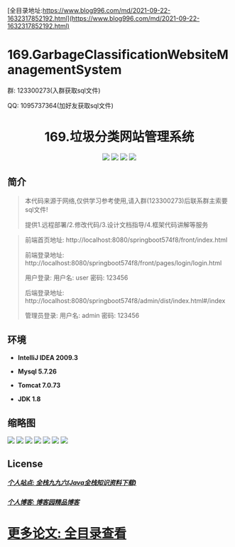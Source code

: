 [全目录地址:https://www.blog996.com/md/2021-09-22-1632317852192.html](https://www.blog996.com/md/2021-09-22-1632317852192.html)
# 169.GarbageClassificationWebsiteManagementSystem

<p>群: 123300273(入群获取sql文件)</p>
<p>QQ: 1095737364(加好友获取sql文件)</p>

<p><h1 align="center">169.垃圾分类网站管理系统</h1></p>

<p align="center">
	<img src="https://img.shields.io/badge/jdk-1.8-orange.svg"/>
    <img src="https://img.shields.io/badge/springBoot-5.x-lightgrey.svg"/>
    <img src="https://img.shields.io/badge/vue-3.x-blue.svg"/>
    <img src="https://img.shields.io/badge/mysql-5.x-yellow.svg"/>
</p>

## 简介


> 本代码来源于网络,仅供学习参考使用,请入群(123300273)后联系群主索要sql文件!
>
> 提供1.远程部署/2.修改代码/3.设计文档指导/4.框架代码讲解等服务

>
> 前端首页地址: http://localhost:8080/springboot574f8/front/index.html
> 
> 前端登录地址: http://localhost:8080/springboot574f8/front/pages/login/login.html
> 
> 用户登录: 用户名: user  密码: 123456
>
> 后端登录地址: http://localhost:8080/springboot574f8/admin/dist/index.html#/index
>
> 管理员登录: 用户名: admin  密码: 123456


## 环境

- <b>IntelliJ IDEA 2009.3</b>

- <b>Mysql 5.7.26</b>

- <b>Tomcat 7.0.73</b>

- <b>JDK 1.8</b>




## 缩略图

![](https://img2022.cnblogs.com/blog/588112/202207/588112-20220717002108987-1853271221.png)
![](https://img2022.cnblogs.com/blog/588112/202207/588112-20220717002113155-1352756501.png)
![](https://img2022.cnblogs.com/blog/588112/202207/588112-20220717002117046-1563303297.png)
![](https://img2022.cnblogs.com/blog/588112/202207/588112-20220717002121991-1179551154.png)
![](https://img2022.cnblogs.com/blog/588112/202207/588112-20220717002128666-845736006.png)
![](https://img2022.cnblogs.com/blog/588112/202207/588112-20220717002132622-74798754.png)
![](https://img2022.cnblogs.com/blog/588112/202207/588112-20220717002137104-1095734060.png)



## License

##### [个人站点: 全栈九九六(Java全栈知识资料下载)](https://www.blog996.com/)
##### [个人博客: 博客园精品博客](https://www.cnblogs.com/yysbolg/)
# [更多论文: 全目录查看](https://www.blog996.com/md/2021-09-22-1632317852192.html)



